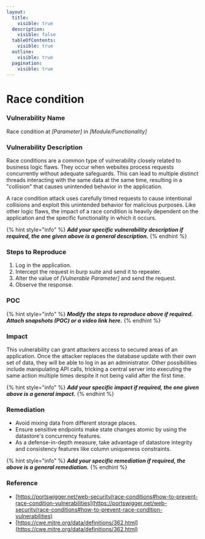 ```yaml
---
layout:
  title:
    visible: true
  description:
    visible: false
  tableOfContents:
    visible: true
  outline:
    visible: true
  pagination:
    visible: true
---
```


# Race condition

### **Vulnerability Name**

Race condition at _\[Parameter]_ in _\[Module/Functionality]_

### **Vulnerability Description**

Race conditions are a common type of vulnerability closely related to business logic flaws. They occur when websites process requests concurrently without adequate safeguards. This can lead to multiple distinct threads interacting with the same data at the same time, resulting in a "collision" that causes unintended behavior in the application.&#x20;

A race condition attack uses carefully timed requests to cause intentional collisions and exploit this unintended behavior for malicious purposes. Like other logic flaws, the impact of a race condition is heavily dependent on the application and the specific functionality in which it occurs.

{% hint style="info" %}
_**Add your specific vulnerability description if required, the one given above is a general description.**_
{% endhint %}

### Steps to Reproduce

1. Log in the application.
2. Intercept the request in burp suite and send it to repeater.
3. Alter the value of _\[Vulnerable Parameter]_ and send the request.
4. Observe the response.

### **POC**

{% hint style="info" %}
_**Modify the steps to reproduce above if required. Attach snapshots (POC) or a video link here.**_
{% endhint %}

### **Impact**

This vulnerability can grant attackers access to secured areas of an application. Once the attacker replaces the database update with their own set of data, they will be able to log in as an administrator. Other possibilities include manipulating API calls, tricking a central server into executing the same action multiple times despite it not being valid after the first time.

{% hint style="info" %}
_**Add your specific impact if required, the one given above is a general impact.**_
{% endhint %}

### **Remediation**

* Avoid mixing data from different storage places.
* Ensure sensitive endpoints make state changes atomic by using the datastore's concurrency features.
* As a defense-in-depth measure, take advantage of datastore integrity and consistency features like column uniqueness constraints.

{% hint style="info" %}
_**Add your specific remediation if required, the above is a general remediation.**_
{% endhint %}

### Reference

* [https://portswigger.net/web-security/race-conditions#how-to-prevent-race-condition-vulnerabilities](https://portswigger.net/web-security/race-conditions#how-to-prevent-race-condition-vulnerabilities)
* [https://cwe.mitre.org/data/definitions/362.html](https://cwe.mitre.org/data/definitions/362.html)
